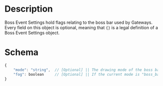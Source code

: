 # Description
Boss Event Settings hold flags relating to the boss bar used by Gateways. Every field on this object is optional, meaning that `{}` is a legal definition of a Boss Event Settings object.

# Schema
```js
{
    "mode": "string",  // [Optional] || The drawing mode of the boss bar. Either "boss_bar" or "name_plate". Default value = "boss_bar".
    "fog": boolean     // [Optional] || If the current mode is "boss_bar", this controls if fog is enabled. Has no effect when the mode is "name_plate". Default value = true.
}
```